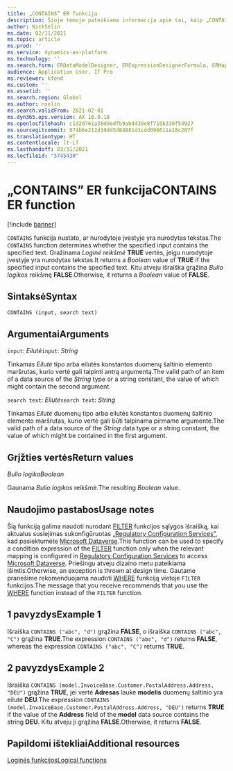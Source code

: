 ```yaml
---
title: „CONTAINS” ER funkcija
description: Šioje temoje pateikiama informacija apie tai, kaip „CONTAINS” elektroninė ataskaita (ER) funkcija yra naudojama.
author: NickSelin
ms.date: 02/11/2021
ms.topic: article
ms.prod: ''
ms.service: dynamics-ax-platform
ms.technology: ''
ms.search.form: ERDataModelDesigner, ERExpressionDesignerFormula, ERMappedFormatDesigner, ERModelMappingDesigner
audience: Application User, IT Pro
ms.reviewer: kfend
ms.custom: ''
ms.assetid: ''
ms.search.region: Global
ms.author: nselin
ms.search.validFrom: 2021-02-01
ms.dyn365.ops.version: AX 10.0.18
ms.openlocfilehash: c1d2d761a38d0edfb9abd439e0f710b336f54927
ms.sourcegitcommit: 074b6e212d19dd5d84881d1cdd096611a18c207f
ms.translationtype: HT
ms.contentlocale: lt-LT
ms.lasthandoff: 03/31/2021
ms.locfileid: "5745430"
---
```

# <a name="contains-er-function"></a><span data-ttu-id="5e62b-103">„CONTAINS” ER funkcija</span><span class="sxs-lookup"><span data-stu-id="5e62b-103">CONTAINS ER function</span></span>

[!include [banner](../includes/banner.md)]

<span data-ttu-id="5e62b-104">`CONTAINS` funkcija nustato, ar nurodytoje įvestyje yra nurodytas tekstas.</span><span class="sxs-lookup"><span data-stu-id="5e62b-104">The `CONTAINS` function determines whether the specified input contains the specified text.</span></span> <span data-ttu-id="5e62b-105">Gražinama *Loginė reikšmė* **TRUE** vertės, jeigu nurodytoje įvestyje yra nurodytas tekstas.</span><span class="sxs-lookup"><span data-stu-id="5e62b-105">It returns a *Boolean* value of **TRUE** if the specified input contains the specified text.</span></span> <span data-ttu-id="5e62b-106">Kitu atveju išraiška grąžina *Bulio logikos* reikšmę **FALSE**.</span><span class="sxs-lookup"><span data-stu-id="5e62b-106">Otherwise, it returns a *Boolean* value of **FALSE**.</span></span>

## <a name="syntax"></a><span data-ttu-id="5e62b-107">Sintaksė</span><span class="sxs-lookup"><span data-stu-id="5e62b-107">Syntax</span></span>

```vb
CONTAINS (input, search text)
```

## <a name="arguments"></a><span data-ttu-id="5e62b-108">Argumentai</span><span class="sxs-lookup"><span data-stu-id="5e62b-108">Arguments</span></span>

<span data-ttu-id="5e62b-109">`input`: *Eilutė*</span><span class="sxs-lookup"><span data-stu-id="5e62b-109">`input`: *String*</span></span>

<span data-ttu-id="5e62b-110">Tinkamas *Eilutė* tipo arba eilutės konstantos duomenų šaltinio elemento maršrutas, kurio vertė gali talpinti antrą argumentą.</span><span class="sxs-lookup"><span data-stu-id="5e62b-110">The valid path of an item of a data source of the *String* type or a string constant, the value of which might contain the second argument.</span></span>

<span data-ttu-id="5e62b-111">`search text`: *Eilutė*</span><span class="sxs-lookup"><span data-stu-id="5e62b-111">`search text`: *String*</span></span>

<span data-ttu-id="5e62b-112">Tinkamas *Eilutė* duomenų tipo arba eilutės konstantos duomenų šaltinio elemento maršrutas, kurio vertė gali būti talpinama pirmame argumente.</span><span class="sxs-lookup"><span data-stu-id="5e62b-112">The valid path of a data source of the *String* data type or a string constant, the value of which might be contained in the first argument.</span></span>

## <a name="return-values"></a><span data-ttu-id="5e62b-113">Grįžties vertės</span><span class="sxs-lookup"><span data-stu-id="5e62b-113">Return values</span></span>

<span data-ttu-id="5e62b-114">*Bulio logika*</span><span class="sxs-lookup"><span data-stu-id="5e62b-114">*Boolean*</span></span>

<span data-ttu-id="5e62b-115">Gaunama *Bulio logikos* reikšmė.</span><span class="sxs-lookup"><span data-stu-id="5e62b-115">The resulting *Boolean* value.</span></span>

## <a name="usage-notes"></a><span data-ttu-id="5e62b-116">Naudojimo pastabos</span><span class="sxs-lookup"><span data-stu-id="5e62b-116">Usage notes</span></span>

<span data-ttu-id="5e62b-117">Šią funkciją galima naudoti nurodant [FILTER](er-functions-list-filter.md) funkcijos sąlygos išraišką, kai aktualus susiejimas sukonfigūruotas [„Regulatory Configuration Services”](../../../finance/localizations/rcs-globalization-feature.md), kad pasiektumėte [Microsoft Dataverse](../data-entities/data-integration-cds.md).</span><span class="sxs-lookup"><span data-stu-id="5e62b-117">This function can be used to specify a condition expression of the [FILTER](er-functions-list-filter.md) function only when the relevant mapping is configured in [Regulatory Configuration Services](../../../finance/localizations/rcs-globalization-feature.md) to access [Microsoft Dataverse](../data-entities/data-integration-cds.md).</span></span> <span data-ttu-id="5e62b-118">Priešingu atveju dizaino metu pateikiama išimtis.</span><span class="sxs-lookup"><span data-stu-id="5e62b-118">Otherwise, an exception is thrown at design time.</span></span> <span data-ttu-id="5e62b-119">Gautame pranešime rekomenduojama naudoti [WHERE](er-functions-list-where.md) funkciją vietoje `FILTER` funkcijos.</span><span class="sxs-lookup"><span data-stu-id="5e62b-119">The message that you receive recommends that you use the [WHERE](er-functions-list-where.md) function instead of the `FILTER` function.</span></span>

## <a name="example-1"></a><span data-ttu-id="5e62b-120">1 pavyzdys</span><span class="sxs-lookup"><span data-stu-id="5e62b-120">Example 1</span></span>

<span data-ttu-id="5e62b-121">Išraiška `CONTAINS ("abc", "d")` grąžina **FALSE**, o išraiška `CONTAINS ("abc", "C")` grąžina **TRUE**.</span><span class="sxs-lookup"><span data-stu-id="5e62b-121">The expression `CONTAINS ("abc", "d")` returns **FALSE**, whereas the expression `CONTAINS ("abc", "C")` returns **TRUE**.</span></span>

## <a name="example-2"></a><span data-ttu-id="5e62b-122">2 pavyzdys</span><span class="sxs-lookup"><span data-stu-id="5e62b-122">Example 2</span></span>

<span data-ttu-id="5e62b-123">Išraiška `CONTAINS (model.InvoiceBase.Customer.PostalAddress.Address, "DEU")` grąžina **TRUE**, jei vertė **Adresas** lauke **modelis** duomenų šaltinio yra eilutė **DEU**.</span><span class="sxs-lookup"><span data-stu-id="5e62b-123">The expression `CONTAINS (model.InvoiceBase.Customer.PostalAddress.Address, "DEU")` returns **TRUE** if the value of the **Address** field of the **model** data source contains the string **DEU**.</span></span> <span data-ttu-id="5e62b-124">Kitu atveju ji grąžina **FALSE**.</span><span class="sxs-lookup"><span data-stu-id="5e62b-124">Otherwise, it returns **FALSE**.</span></span>

## <a name="additional-resources"></a><span data-ttu-id="5e62b-125">Papildomi ištekliai</span><span class="sxs-lookup"><span data-stu-id="5e62b-125">Additional resources</span></span>

[<span data-ttu-id="5e62b-126">Loginės funkcijos</span><span class="sxs-lookup"><span data-stu-id="5e62b-126">Logical functions</span></span>](er-functions-category-logical.md)

